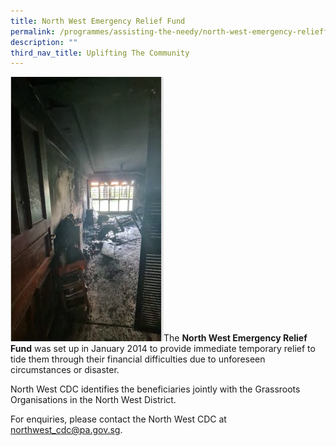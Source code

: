 ```yaml
---
title: North West Emergency Relief Fund
permalink: /programmes/assisting-the-needy/north-west-emergency-relieffund/
description: ""
third_nav_title: Uplifting The Community
---
```

![](/images/Programmes/Uplifting%20The%20Community/Fire%20Photo%201.png)The **North West Emergency Relief Fund** was set up in January 2014 to provide immediate temporary relief to tide them through their financial difficulties due to unforeseen circumstances or disaster. 

North West CDC identifies the beneficiaries jointly with the Grassroots Organisations in the North West District.  
  
For enquiries, please contact the North West CDC at northwest_cdc@pa.gov.sg.